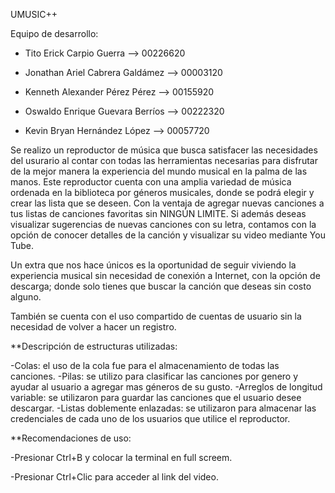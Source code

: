 UMUSIC++

Equipo de desarrollo:

  - Tito Erick Carpio Guerra                      -->         00226620
  
  - Jonathan Ariel Cabrera Galdámez               -->         00003120
  
  - Kenneth Alexander Pérez Pérez                 -->         00155920
  
  - Oswaldo Enrique Guevara Berríos               -->         00222320
  
  - Kevin Bryan Hernández López                   -->         00057720
  
Se realizo un reproductor de música que busca satisfacer las necesidades del usurario al contar con todas las herramientas necesarias para disfrutar de la mejor manera la experiencia del mundo musical en la palma de las manos. Este reproductor cuenta con una amplia variedad de música ordenada en la biblioteca por géneros musicales, donde se podrá elegir y crear las lista que se deseen. Con la ventaja de agregar nuevas canciones a tus listas de canciones favoritas sin NINGÚN LIMITE. Si además deseas visualizar sugerencias de nuevas canciones con su letra, contamos con la opción de conocer detalles de la canción y visualizar su video mediante You Tube.

Un extra que nos hace únicos es la oportunidad de seguir viviendo la experiencia musical sin necesidad de conexión a Internet, con la opción de descarga; donde solo tienes que buscar la canción que deseas sin costo alguno.

También se cuenta con el uso compartido de cuentas de usuario sin la necesidad de volver a hacer un registro.

**Descripción de estructuras utilizadas:

-Colas: el uso de la cola fue para el almacenamiento de todas las canciones. -Pilas: se utilizo para clasificar las canciones por genero y ayudar al usuario a agregar mas géneros de su gusto. -Arreglos de longitud variable: se utilizaron para guardar las canciones que el usuario desee descargar. -Listas doblemente enlazadas: se utilizaron para almacenar las credenciales de cada uno de los usuarios que utilice el reproductor.

**Recomendaciones de uso:

-Presionar Ctrl+B y colocar la terminal en full screem.

-Presionar Ctrl+Clic para acceder al link del video.






